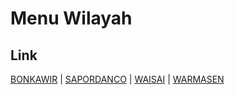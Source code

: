 # Menu Wilayah

## Link

[BONKAWIR](https://github.com/gigit-pemilu/pemilu-2024-96-papua-barat-daya/tree/main/pilpres/hitung-suara/sub/96-papua-barat-daya/sub/03-raja-ampat/sub/18-kota-waisai/sub/1003-bonkawir)
 | 
[SAPORDANCO](https://github.com/gigit-pemilu/pemilu-2024-96-papua-barat-daya/tree/main/pilpres/hitung-suara/sub/96-papua-barat-daya/sub/03-raja-ampat/sub/18-kota-waisai/sub/1002-sapordanco)
 | 
[WAISAI](https://github.com/gigit-pemilu/pemilu-2024-96-papua-barat-daya/tree/main/pilpres/hitung-suara/sub/96-papua-barat-daya/sub/03-raja-ampat/sub/18-kota-waisai/sub/1001-waisai)
 | 
[WARMASEN](https://github.com/gigit-pemilu/pemilu-2024-96-papua-barat-daya/tree/main/pilpres/hitung-suara/sub/96-papua-barat-daya/sub/03-raja-ampat/sub/18-kota-waisai/sub/1004-warmasen)

